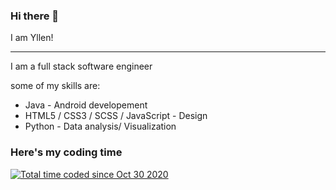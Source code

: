 ### Hi there 👋

I am Yllen!</h1>
<hr>
<p> I am a full stack software engineer </p>
<p> some of my skills are: </p>
<ul>
  <li>Java - Android developement</li>
  <li>HTML5 / CSS3 / SCSS / JavaScript - Design</li>
  <li>Python - Data analysis/ Visualization</li>
  </ul>
    

  <h3> Here's my coding time </h3>
<a href="https://wakatime.com/@18e61308-5645-4f34-a530-97a4992fad25"><img src="https://wakatime.com/badge/user/18e61308-5645-4f34-a530-97a4992fad25.svg" alt="Total time coded since Oct 30 2020" /></a>
